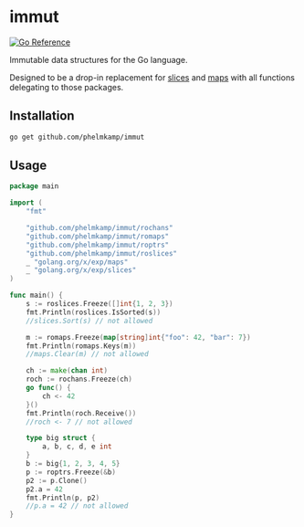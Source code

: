 # immut

[![Go Reference](https://pkg.go.dev/badge/github.com/phelmkamp/immut.svg)](https://pkg.go.dev/github.com/phelmkamp/immut)

Immutable data structures for the Go language.

Designed to be a drop-in replacement for [slices](https://pkg.go.dev/golang.org/x/exp/slices) and [maps](https://pkg.go.dev/golang.org/x/exp/maps) with all functions delegating to those packages.

## Installation

```bash
go get github.com/phelmkamp/immut
```

## Usage

```go
package main

import (
	"fmt"

	"github.com/phelmkamp/immut/rochans"
	"github.com/phelmkamp/immut/romaps"
	"github.com/phelmkamp/immut/roptrs"
	"github.com/phelmkamp/immut/roslices"
	_ "golang.org/x/exp/maps"
	_ "golang.org/x/exp/slices"
)

func main() {
	s := roslices.Freeze([]int{1, 2, 3})
	fmt.Println(roslices.IsSorted(s))
	//slices.Sort(s) // not allowed

	m := romaps.Freeze(map[string]int{"foo": 42, "bar": 7})
	fmt.Println(romaps.Keys(m))
	//maps.Clear(m) // not allowed

	ch := make(chan int)
	roch := rochans.Freeze(ch)
	go func() {
		ch <- 42
	}()
	fmt.Println(roch.Receive())
	//roch <- 7 // not allowed

	type big struct {
		a, b, c, d, e int
	}
	b := big{1, 2, 3, 4, 5}
	p := roptrs.Freeze(&b)
	p2 := p.Clone()
	p2.a = 42
	fmt.Println(p, p2)
	//p.a = 42 // not allowed
}
```
